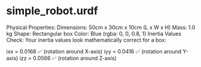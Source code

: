 # **simple_robot.urdf**
Physical Properties:
Dimensions: 50cm x 30cm x 10cm (L x W x H)
Mass: 1.0 kg
Shape: Rectangular box
Color: Blue (rgba: 0, 0, 0.8, 1)
Inertia Values Check:
Your inertia values look mathematically correct for a box:

ixx = 0.0166 ✅ (rotation around X-axis)
iyy = 0.0416 ✅ (rotation around Y-axis)
izz = 0.0566 ✅ (rotation around Z-axis)